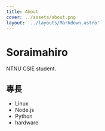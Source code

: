 ```yaml
---
title: About
cover: ../assets/about.png
layout: '../layouts/Markdown.astro'
---
```


# Soraimahiro

NTNU CSIE student.

## 專長
- Linux
- Node.js
- Python
- hardware